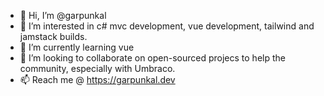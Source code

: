 - 👋 Hi, I’m @garpunkal
- 👀 I’m interested in c# mvc development, vue development, tailwind and jamstack builds.
- 🌱 I’m currently learning vue
- 💞️ I’m looking to collaborate on open-sourced projecs to help the community, especially with Umbraco.
- 📫 Reach me @ https://garpunkal.dev

<!---
garpunkal/garpunkal is a ✨ special ✨ repository because its `README.md` (this file) appears on your GitHub profile.
You can click the Preview link to take a look at your changes.
--->
